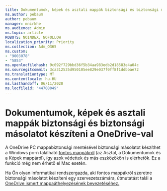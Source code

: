 ```yaml
---
title: Dokumentumok, képek és asztali mappák biztonsági és biztonsági másolatot készíteni a OneDrive-val
ms.author: pebaum
author: pebaum
manager: mnirkhe
ms.audience: Admin
ms.topic: article
ROBOTS: NOINDEX, NOFOLLOW
localization_priority: Priority
ms.collection: Adm_O365
ms.custom:
- "9003078"
- "5853"
ms.openlocfilehash: 9c092f729bbd36f5b34aa983edb2d18583e4a04c
ms.sourcegitcommit: 3ca312535d950105ee829e037f0ff8f1ddbbae72
ms.translationtype: MT
ms.contentlocale: hu-HU
ms.lasthandoff: 06/11/2020
ms.locfileid: "44708049"
---
```

# <a name="back-up-your-documents-pictures-and-desktop-folders-with-onedrive"></a>Dokumentumok, képek és asztali mappák biztonsági és biztonsági másolatot készíteni a OneDrive-val

A OneDrive PC mappabiztonsági mentésével biztonsági másolatot készíthet a Windows pc-n található [fontos mappákról](https://support.office.com/article/d61a7930-a6fb-4b95-b28a-6552e77c3057) (az Asztal, a Dokumentumok és a Képek mappáról), így azok védettek és más eszközökön is elérhetők. Ez a funkció még nem érhető el Mac esetén.  

Ha Ön olyan informatikai rendszergazda, aki fontos mappákról szeretne biztonsági másolatot készíteni egy szervezetszámára, útmutatást talál a [OneDrive ismert mappaáthelyezésének bevezetéséhez.](https://docs.microsoft.com/onedrive/redirect-known-folders)
